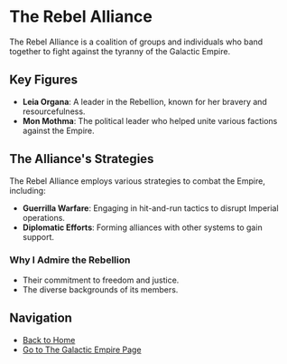 # The Rebel Alliance

The Rebel Alliance is a coalition of groups and individuals who band together to fight against the tyranny of the Galactic Empire.

## Key Figures
- **Leia Organa**: A leader in the Rebellion, known for her bravery and resourcefulness.
- **Mon Mothma**: The political leader who helped unite various factions against the Empire.

## The Alliance's Strategies
The Rebel Alliance employs various strategies to combat the Empire, including:
- **Guerrilla Warfare**: Engaging in hit-and-run tactics to disrupt Imperial operations.
- **Diplomatic Efforts**: Forming alliances with other systems to gain support.

### Why I Admire the Rebellion
- Their commitment to freedom and justice.
- The diverse backgrounds of its members.

## Navigation
- [Back to Home](README.md)
- [Go to The Galactic Empire Page](page1.md)
